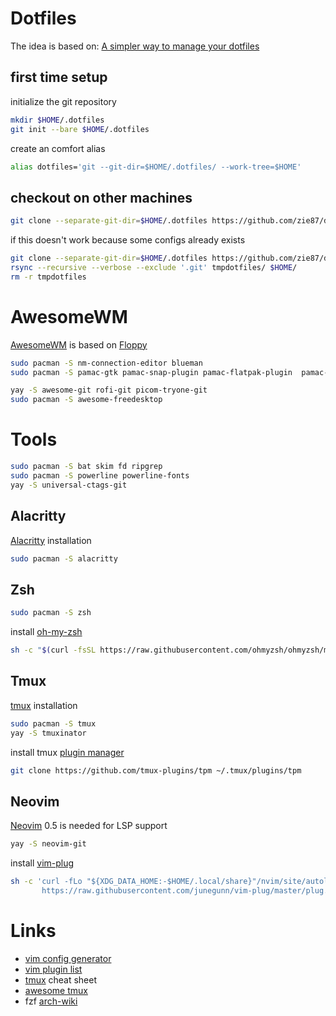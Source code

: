 # Dotfiles

The idea is based on: [A simpler way to manage your dotfiles](https://www.anand-iyer.com/blog/2018/a-simpler-way-to-manage-your-dotfiles.html)


## first time setup

initialize the git repository
```sh
mkdir $HOME/.dotfiles
git init --bare $HOME/.dotfiles
```

create an comfort alias
```sh
alias dotfiles='git --git-dir=$HOME/.dotfiles/ --work-tree=$HOME'
```

## checkout on other machines

```sh
git clone --separate-git-dir=$HOME/.dotfiles https://github.com/zie87/dotfiles.git ~
```

if this doesn't work because some configs already exists
```sh
git clone --separate-git-dir=$HOME/.dotfiles https://github.com/zie87/dotfiles.git tmpdotfiles
rsync --recursive --verbose --exclude '.git' tmpdotfiles/ $HOME/
rm -r tmpdotfiles
```

# AwesomeWM

[AwesomeWM](https://github.com/awesomeWM/awesome.git) is based on [Floppy](https://github.com/manilarome/the-glorious-dotfiles)

```sh
sudo pacman -S nm-connection-editor blueman
sudo pacman -S pamac-gtk pamac-snap-plugin pamac-flatpak-plugin  pamac-tray-appindicator

yay -S awesome-git rofi-git picom-tryone-git
sudo pacman -S awesome-freedesktop
```

# Tools
```sh
sudo pacman -S bat skim fd ripgrep
sudo pacman -S powerline powerline-fonts
yay -S universal-ctags-git
```

## Alacritty

[Alacritty](https://github.com/alacritty/alacritty) installation
```sh
sudo pacman -S alacritty
```

## Zsh
```sh
sudo pacman -S zsh
```

install [oh-my-zsh](https://github.com/ohmyzsh/ohmyzsh)
```sh
sh -c "$(curl -fsSL https://raw.githubusercontent.com/ohmyzsh/ohmyzsh/master/tools/install.sh)"
```

## Tmux

[tmux](https://github.com/tmux/tmux/wiki) installation
```sh
sudo pacman -S tmux
yay -S tmuxinator
```

install tmux [plugin manager](https://github.com/tmux-plugins/tpm)
```sh
git clone https://github.com/tmux-plugins/tpm ~/.tmux/plugins/tpm
```

## Neovim

[Neovim](https://neovim.io/) 0.5 is needed for LSP support
```sh
yay -S neovim-git
```

install [vim-plug](https://github.com/junegunn/vim-plug)
```sh
sh -c 'curl -fLo "${XDG_DATA_HOME:-$HOME/.local/share}"/nvim/site/autoload/plug.vim --create-dirs \
       https://raw.githubusercontent.com/junegunn/vim-plug/master/plug.vim'
```

# Links

- [vim config generator](https://vim-bootstrap.com/)
- [vim plugin list](https://vimawesome.com/)
- [tmux](https://tmuxcheatsheet.com/) cheat sheet
- [awesome tmux](https://github.com/rothgar/awesome-tmux)
- fzf [arch-wiki](https://wiki.archlinux.org/index.php/Fzf)

